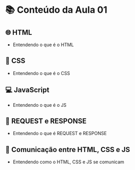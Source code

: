 # 📚 Conteúdo da Aula 01

## 🌐 HTML
- Entendendo o que é o HTML

## 🎨 CSS
- Entendendo o que é o CSS

## 💻 JavaScript
- Entendendo o que é o JS

## 🔄 REQUEST e RESPONSE
- Entendendo o que é REQUEST e RESPONSE

## 🤝 Comunicação entre HTML, CSS e JS
- Entendendo como o HTML, CSS e JS se comunicam

<img src="https://uploaddeimagens.com.br/images/004/691/326/original/unnamed-removebg-preview.png?1702600061" alt="" class="agp-logo">

